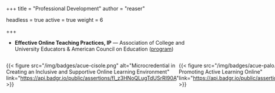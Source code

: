 +++
title = "Professional Development"
author = "reaser"

headless = true
active = true
weight = 6

+++

+ **Effective Online Teaching Practices, IP** — Association of College and University Educators & American Council on Education ([program](https://tlcommons.wvu.edu/programs-services/learning-communities/online-teaching-practices))

<div style="display: inline-flex;">

{{< figure src="/img/badges/acue-cisole.png" alt="Microcredential in Creating an Inclusive and Supportive Online Learning Environment" link="https://api.badgr.io/public/assertions/fI_z3HNoQLugTdUSrRI90A" >}}

{{< figure src="/img/badges/acue-palo.png" alt="Microcredential in Promoting Active Learning Online" link="https://api.badgr.io/public/assertions/2hhkF9VORpKwoazXe7Zdog" >}}

{{< figure src="/img/badges/acue-dlcec.png" alt="Microcredential in Designing Learner-Centered and Equitable Courses" link="https://api.badgr.io/public/assertions/3kvfALRbS8iHJi2O2Ex6SA" >}}

</div>
